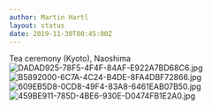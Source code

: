 ```yaml
---
author: Martin Hartl
layout: status
date: 2019-11-30T00:45:00Z
---
```

Tea ceremony (Kyoto), Naoshima
![DADAD925-78F5-4F4F-84AF-E922A7BD68C6.jpg](http://share.hartl.co/micro/DADAD925-78F5-4F4F-84AF-E922A7BD68C6.jpg)
![B5892000-6C7A-4C24-B4DE-8FA4DBF72866.jpg](http://share.hartl.co/micro/B5892000-6C7A-4C24-B4DE-8FA4DBF72866.jpg)
![609EB5D8-0CD8-49F4-83A8-6461EAB07B50.jpg](http://share.hartl.co/micro/609EB5D8-0CD8-49F4-83A8-6461EAB07B50.jpg)
![459BE911-785D-4BE6-930E-D0474FB1E2A0.jpg](http://share.hartl.co/micro/459BE911-785D-4BE6-930E-D0474FB1E2A0.jpg)